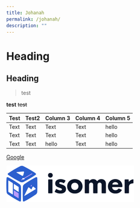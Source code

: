 ```yaml
---
title: Johanah
permalink: /johanah/
description: ""
---
```

# Heading

## Heading

> test

**test**
~~test~~

| Test | Test2 | Column 3 | Column 4 |Column 5|
| -------- |--------|--------|--------|--------|
| Text     | Text     | Text     | Text| hello|
| Text     | Text     | Text     | Text| hello|
| Text     | Text     | hello    | Text| hello|

[Google](www.google.com)

![test](/images/isomer-logo.svg)
